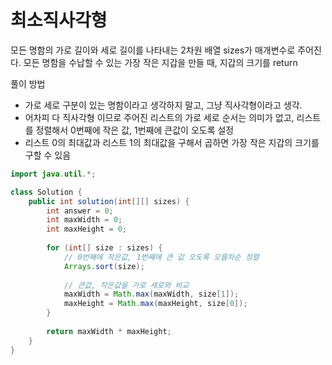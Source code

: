 # 최소직사각형
모든 명함의 가로 길이와 세로 길이를 나타내는 2차원 배열 sizes가 매개변수로 주어진다. 모든 명함을 수납할 수 있는 가장 작은 지갑을 만들 때, 지갑의 크기를 return

풀이 방법
- 가로 세로 구분이 있는 명함이라고 생각하지 말고, 그냥 직사각형이라고 생각.
- 어차피 다 직사각형 이므로 주어진 리스트의 가로 세로 순서는 의미가 없고, 리스트를 정렬해서 0번째에 작은 값, 1번째에 큰값이 오도록 설정
- 리스트 0의 최대값과 리스트 1의 최대값을 구해서 곱하면 가장 작은 지갑의 크기를 구할 수 있음

```java
import java.util.*;

class Solution {
    public int solution(int[][] sizes) {
        int answer = 0;
        int maxWidth = 0;
        int maxHeight = 0;
        
        for (int[] size : sizes) {
            // 0번째에 작은값, 1번째에 큰 값 오도록 오름차순 정렬
            Arrays.sort(size);
            
            // 큰값, 작은값을 가로 세로와 비교
            maxWidth = Math.max(maxWidth, size[1]);
            maxHeight = Math.max(maxHeight, size[0]);
        }
        
        return maxWidth * maxHeight;
    }
}
```